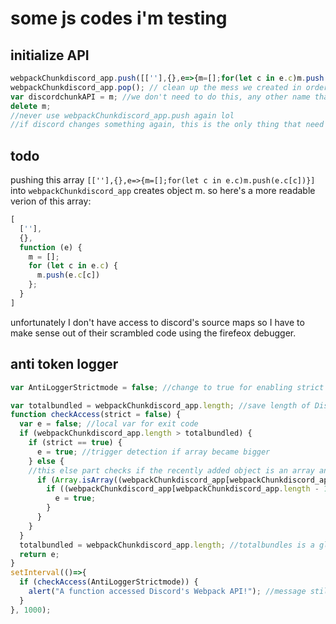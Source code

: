# some js codes i'm testing

## initialize API
```js
webpackChunkdiscord_app.push([[''],{},e=>{m=[];for(let c in e.c)m.push(e.c[c])}]) //we make use of discords code which kinda parses and executes the last element of webpackChunkdiscord_app.
webpackChunkdiscord_app.pop(); // clean up the mess we created in order to obtain the objects
var discordchunkAPI = m; //we don't need to do this, any other name than m is possible ("m" is not hardcoded in discords code). I was just being stupid and misread discords code (I didn't notice that my client was bugged, therefore i though this "m" was the reason)
delete m;
//never use webpackChunkdiscord_app.push again lol
//if discord changes something again, this is the only thing that need to be updated
```
## todo
pushing this array `[[''],{},e=>{m=[];for(let c in e.c)m.push(e.c[c])}]` into `webpackChunkdiscord_app` creates object m.
so here's a more readable verion of this array:
```js
[
  [''],
  {},
  function (e) {
    m = [];
    for (let c in e.c) {
      m.push(e.c[c])
    };
  }
]
```
unfortunately I don't have access to discord's source maps so I have to make sense out of their scrambled code using the firefeox debugger.

## anti token logger

```js
var AntiLoggerStrictmode = false; //change to true for enabling strict mode (alert on every webpack update)

var totalbundled = webpackChunkdiscord_app.length; //save length of Discord's Webpack array globally scoped
function checkAccess(strict = false) {
  var e = false; //local var for exit code
  if (webpackChunkdiscord_app.length > totalbundled) {
    if (strict == true) {
      e = true; //trigger detection if array became bigger
    } else {
    //this else part checks if the recently added object is an array and contrains three objects. Most console hacks use this pushed array to access the webpack API
      if (Array.isArray((webpackChunkdiscord_app[webpackChunkdiscord_app.length - 1]))) {
        if ((webpackChunkdiscord_app[webpackChunkdiscord_app.length - 1].length == 3)) {
          e = true;
        }
      }
    }
  } 
  totalbundled = webpackChunkdiscord_app.length; //totalbundles is a global var. We reset it so that the user only gets notified once
  return e;
}
setInterval(()=>{
  if (checkAccess(AntiLoggerStrictmode)) {
    alert("A function accessed Discord's Webpack API!"); //message still a wip
  }
}, 1000);
```
